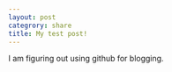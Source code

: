 ```yaml
---
layout: post 
categrory: share 
title: My test post!
---
```

I am figuring out using github for blogging.
